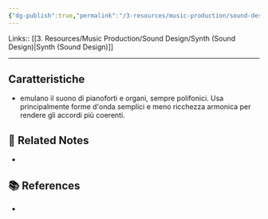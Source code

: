 ```yaml
---
{"dg-publish":true,"permalink":"/3-resources/music-production/sound-design/synth-keys-sound-design/","tags":["type/note"]}
---
```


Links:: [[3. Resources/Music Production/Sound Design/Synth (Sound Design)\|Synth (Sound Design)]]

---
## Caratteristiche

- emulano il suono di pianoforti e organi, sempre polifonici. Usa principalmente forme d'onda semplici e meno ricchezza armonica per rendere gli accordi più coerenti.




## 🔗 Related Notes

- 

## 📚 References

- 